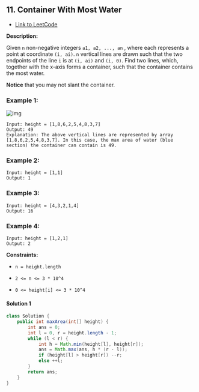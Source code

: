 ## 11. Container With Most Water

- [Link to LeetCode](https://leetcode.com/problems/container-with-most-water/)

**Description:**



Given `n` non-negative integers `a1, a2, ..., an` , where each represents a point at coordinate `(i, ai)`. `n` vertical lines are drawn such that the two endpoints of the line `i` is at `(i, ai)` and `(i, 0)`. Find two lines, which, together with the x-axis forms a container, such that the container contains the most water.

**Notice** that you may not slant the container.



<!-- tabs:start -->

### **Example 1:**



![img](https://s3-lc-upload.s3.amazonaws.com/uploads/2018/07/17/question_11.jpg)

```
Input: height = [1,8,6,2,5,4,8,3,7]
Output: 49
Explanation: The above vertical lines are represented by array [1,8,6,2,5,4,8,3,7]. In this case, the max area of water (blue section) the container can contain is 49.
```

### **Example 2:**

```
Input: height = [1,1]
Output: 1
```

### **Example 3:**

```
Input: height = [4,3,2,1,4]
Output: 16
```

### **Example 4:**

```
Input: height = [1,2,1]
Output: 2
```



<!-- tabs:end -->



**Constraints:**

- `n = height.length`

- `2 <= n <= 3 * 10^4`

- `0 <= height[i] <= 3 * 10^4`

  

<!-- tabs:start -->

#### **Solution 1**



```java
class Solution {
    public int maxArea(int[] height) {
        int ans = 0;
        int l = 0, r = height.length - 1;
        while (l < r) {
            int h = Math.min(height[l], height[r]);
            ans = Math.max(ans, h * (r - l));
            if (height[l] > height[r]) --r;
            else ++l;
        }
        return ans;
    }
}
```



<!-- tabs:end -->



